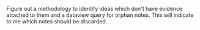 Figure out a methodology to identify ideas which don't have evidence attached to them and a dataview query for orphan notes. This will indicate to me which notes should be discarded.